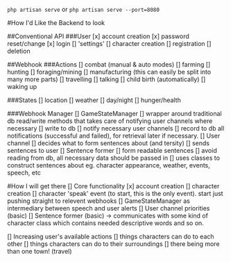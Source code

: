 `php artisan serve` or `php artisan serve --port=8080`

#How I'd Like the Backend to look

##Conventional API
###User
[x] account creation
[x] password reset/change
[x] login
[] 'settings'
[] character creation
[] registration
[] deletion

##Webhook
###Actions
[] combat (manual & auto modes)
[] farming
[] hunting
[] foraging/mining
[] manufacturing (this can easily be split into many more parts)
[] travelling
[] talking
[] child birth (automatically)
[] waking up

###States
[] location
[] weather
[] day/night
[] hunger/health

###Webhook Manager
[] GameStateManager
	[] wrapper around traditional db read/write methods that takes care of notifying user channels where necessary
	[] write to db
	[] notify necessary user channels
	[] record to db all notifications (successful and failed), for retrieval later if necessary.
[] User channel
	[] decides what to form sentences about (and tersity)
	[] sends sentences to user
[] Sentence former
	[] form readable sentences
	[] avoid reading from db, all necessary data should be passed in
	[] uses classes to construct sentences about eg. character appearance, weather, events, speech, etc

#How I will get there
[] Core functionality
	[x] account creation
	[] character creation
	[] character 'speak' event (to start, this is the only event). start just pushing straight to relevent webhooks
	[] GameStateManager as intermediary between speech and user alerts
	[] User channel priorities (basic)
	[] Sentence former (basic) -> communicates with some kind of character class which contains needed descriptive words and so on.

[] Increasing user's available actions
	[] things characters can do to each other
	[] things characters can do to their surroundings
	[] there being more than one town! (travel)
